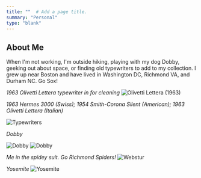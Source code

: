 ```yaml
---
title: ""  # Add a page title.
summary: "Personal"
type: "blank"  
---
```


## About Me


When I'm not working, I'm outside hiking, playing with my dog Dobby, geeking out about space, or finding old typewriters to add to my collection. I grew up near Boston and have lived in Washington DC, Richmond VA, and Durham NC. Go Sox!


*1963 Olivetti Lettera typewriter in for cleaning*
![Olivetti Lettera (1963)](/olivetti_lettera_1963.jpeg)

*1963 Hermes 3000 (Swiss); 1954 Smith-Corona Silent (American); 1963 Olivetti Lettera (Italian)*

![Typewriters](/typewriters.jpeg)

*Dobby*

![Dobby](/dobby.jpeg)
![Dobby](/dobby_lake.JPG)

*Me in the spidey suit. Go Richmond Spiders!*
![Webstur](/webstur.jpeg)

*Yosemite*
![Yosemite](/yosemite.jpeg)









